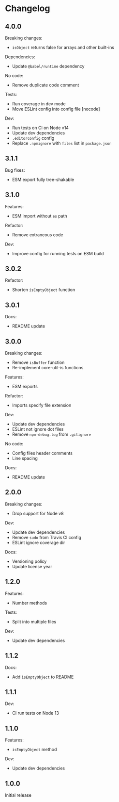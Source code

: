 # Changelog

## 4.0.0

Breaking changes:

* `isObject` returns false for arrays and other built-ins

Dependencies:

* Update `@babel/runtime` dependency

No code:

* Remove duplicate code comment

Tests:

* Run coverage in dev mode
* Move ESLint config into config file [nocode]

Dev:

* Run tests on CI on Node v14
* Update dev dependencies
* `.editorconfig` config
* Replace `.npmignore` with `files` list in `package.json`

## 3.1.1

Bug fixes:

* ESM export fully tree-shakable

## 3.1.0

Features:

* ESM import without `es` path

Refactor:

* Remove extraneous code

Dev:

* Improve config for running tests on ESM build

## 3.0.2

Refactor:

* Shorten `isEmptyObject` function

## 3.0.1

Docs:

* README update

## 3.0.0

Breaking changes:

* Remove `isBuffer` function
* Re-implement core-util-is functions

Features:

* ESM exports

Refactor:

* Imports specify file extension

Dev:

* Update dev dependencies
* ESLint not ignore dot files
* Remove `npm-debug.log` from `.gitignore`

No code:

* Config files header comments
* Line spacing

Docs:

* README update

## 2.0.0

Breaking changes:

* Drop support for Node v8

Dev:

* Update dev dependencies
* Remove `sudo` from Travis CI config
* ESLint ignore coverage dir

Docs:

* Versioning policy
* Update license year

## 1.2.0

Features:

* Number methods

Tests:

* Split into multiple files

Dev:

* Update dev dependencies

## 1.1.2

Docs:

* Add `isEmptyObject` to README

## 1.1.1

Dev:

* CI run tests on Node 13

## 1.1.0

Features:

* `isEmptyObject` method

Dev:

* Update dev dependencies

## 1.0.0

Initial release

